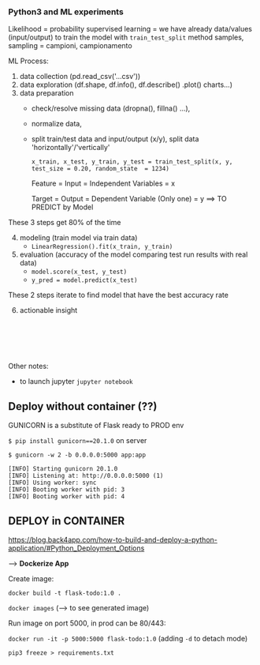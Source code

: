 ### Python3 and ML experiments

Likelihood = probability
supervised learning = we have already data/values (input/output) to train the model with `train_test_split` method
samples, sampling = campioni, campionamento

ML Process:

1. data collection (pd.read_csv('...csv'))
2. data exploration (df.shape, df.info(), df.describe() .plot() charts...)
3. data preparation 
   - check/resolve missing data (dropna(), fillna() ...), 
   - normalize data,
   - split train/test data and input/output (x/y), split data 'horizontally'/'vertically'

     `x_train, x_test, y_train, y_test = train_test_split(x, y, test_size = 0.20, random_state  = 1234)`

     Feature = Input = Independent Variables = x
     
     Target = Output = Dependent Variable (Only one) = y  ==> TO PREDICT by Model

These 3 steps get 80% of the time

4. modeling (train model via train data)
   - `LinearRegression().fit(x_train, y_train)`
5. evaluation (accuracy of the model comparing test run results with real data)
   - `model.score(x_test, y_test)`
   - `y_pred = model.predict(x_test)`

These 2 steps iterate to find model that have the best accuracy rate

6. actionable insight



<br><br><br><br>


Other notes:
- to launch jupyter `jupyter notebook`




## Deploy without container (??)
GUNICORN is a substitute of Flask ready to PROD env

`$ pip install gunicorn==20.1.0`  on server


```
$ gunicorn -w 2 -b 0.0.0.0:5000 app:app

[INFO] Starting gunicorn 20.1.0
[INFO] Listening at: http://0.0.0.0:5000 (1)
[INFO] Using worker: sync
[INFO] Booting worker with pid: 3
[INFO] Booting worker with pid: 4
```




## DEPLOY in CONTAINER
https://blog.back4app.com/how-to-build-and-deploy-a-python-application/#Python_Deployment_Options 

--> **Dockerize App**

Create image:

`docker build -t flask-todo:1.0 .`

`docker images` (--> to see generated image)

Run image on port 5000, in prod can be 80/443:

`docker run -it -p 5000:5000 flask-todo:1.0`
(adding `-d` to detach mode)

`pip3 freeze > requirements.txt`